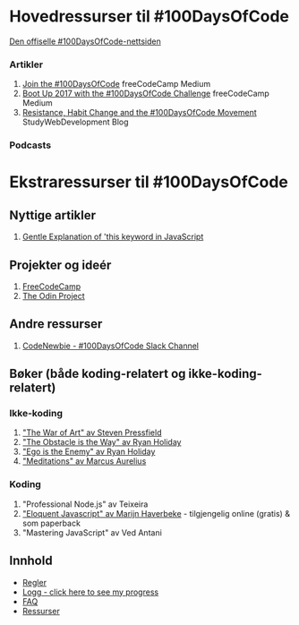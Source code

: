 # Hovedressurser til #100DaysOfCode

[Den offiselle #100DaysOfCode-nettsiden](http://100daysofcode.com/)

### Artikler
1. [Join the #100DaysOfCode](https://medium.freecodecamp.com/join-the-100daysofcode-556ddb4579e4) freeCodeCamp Medium
2. [Boot Up 2017 with the #100DaysOfCode Challenge](https://medium.freecodecamp.com/start-2017-with-the-100daysofcode-improved-and-updated-18ce604b237b) freeCodeCamp Medium 
3. [Resistance, Habit Change and the #100DaysOfCode Movement](https://studywebdevelopment.com/100-days-of-code.html) StudyWebDevelopment Blog

### Podcasts

# Ekstraressurser til #100DaysOfCode

## Nyttige artikler
1. [Gentle Explanation of 'this keyword in JavaScript](http://rainsoft.io/gentle-explanation-of-this-in-javascript/)

## Projekter og ideér
1. [FreeCodeCamp](https://www.freecodecamp.com)
2. [The Odin Project](http://www.theodinproject.com/)

## Andre ressurser
1. [CodeNewbie - #100DaysOfCode Slack Channel](https://codenewbie.typeform.com/to/uwsWlZ)

## Bøker (både koding-relatert og ikke-koding-relatert)

### Ikke-koding
1. ["The War of Art" av Steven Pressfield](http://www.goodreads.com/book/show/1319.The_War_of_Art)
2. ["The Obstacle is the Way" av Ryan Holiday](http://www.goodreads.com/book/show/18668059-the-obstacle-is-the-way?ac=1&from_search=true)
3. ["Ego is the Enemy" av Ryan Holiday](http://www.goodreads.com/book/show/27036528-ego-is-the-enemy?from_search=true&search_version=service)
4. ["Meditations" av Marcus Aurelius](https://www.goodreads.com/book/show/662925.Meditations)

### Koding
1. "Professional Node.js" av Teixeira
2. ["Eloquent Javascript" av Marijn Haverbeke](http://eloquentjavascript.net/) - tilgjengelig online (gratis) & som paperback
3. "Mastering JavaScript" av Ved Antani

## Innhold
* [Regler](rules.md)
* [Logg - click here to see my progress](log.md)
* [FAQ](FAQ.md)
* [Ressurser](resources.md)
